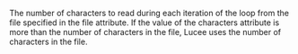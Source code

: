 The number of characters to read during each iteration of the loop from the file specified in the file attribute.
If the value of the characters attribute is more than the number of characters in the file,
Lucee uses the number of characters in the file.